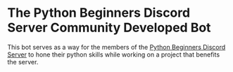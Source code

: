 # The Python Beginners Discord Server Community Developed Bot

This bot serves as a way for the members of the [Python Beginners Discord Server](https://discord.gg/XB8Fm2g) to hone their python skills while working on a project that benefits the server.
